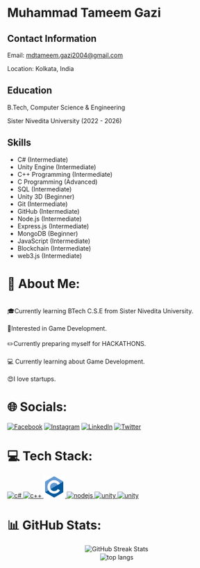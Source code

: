 <!DOCTYPE html>
<html lang="en">
<head>
    <meta charset="UTF-8">
    <meta name="viewport" content="width=device-width, initial-scale=1.0">
</head>
<body>
    <div class="container">
        <h1>Muhammad Tameem Gazi</h1>
        <div class="contact-info">
            <h2>Contact Information</h2>
            <p>Email: <a href="mailto:mdtameem.gazi2004@gmail.com">mdtameem.gazi2004@gmail.com</a></p>
            <p>Location: Kolkata, India</p>
        </div>
        <div class="education">
            <h2>Education</h2>
            <p>B.Tech, Computer Science & Engineering</p>
            <p>Sister Nivedita University (2022 - 2026)</p>
        </div>
        <div class="skills">
            <h2>Skills</h2>
            <ul>
                <li>C# (Intermediate)</li>
                <li>Unity Engine (Intermediate)</li>
                <li>C++ Programming (Intermediate)</li>
                <li>C Programming (Advanced)</li>
                <li>SQL (Intermediate)</li>
                <li>Unity 3D (Beginner)</li>
                <li>Git (Intermediate)</li>
                <li>GitHub (Intermediate)</li>
                <li>Node.js (Intermediate)</li>
                <li>Express.js (Intermediate)</li>
                <li>MongoDB (Beginner)</li>
                <li>JavaScript (Intermediate)</li>
                <li>Blockchain (Intermediate)</li>
                <li>web3.js (Intermediate)</li>
            </ul>
        </div>
    </div>
</body>
</html>

# 💫 About Me:
<br>🎓Currently learning BTech C.S.E from Sister Nivedita University.<br><br>👀Interested in Game Development.<br><br>✏️Currently preparing myself for HACKATHONS.<br><br>💻 Currently learning about Game Development.<br><br>😍I love startups.<br>


# 🌐 Socials:
[![Facebook](https://img.shields.io/badge/Facebook-%231877F2.svg?logo=Facebook&logoColor=white)](https://www.facebook.com/mdtameem.gazi.9?mibextid=ZbWKwL) [![Instagram](https://img.shields.io/badge/Instagram-%23E4405F.svg?logo=Instagram&logoColor=white)](http://www.instagram.com/mdtameemgazi) [![LinkedIn](https://img.shields.io/badge/LinkedIn-%230077B5.svg?logo=linkedin&logoColor=white)](https://www.linkedin.com/in/muhammad-tameem-gazi-26893a22a/?utm_source=share&utm_campaign=share_via&utm_content=profile&utm_medium=android_app) [![Twitter](https://img.shields.io/badge/Twitter-%231DA1F2.svg?logo=Twitter&logoColor=white)](https://twitter.com/tameem_gazi?t=nN73tKDfIGU-ZAy3KN9Dbw&s=09)

# 💻 Tech Stack:
<a href="https://dotnet.microsoft.com/en-us/languages/csharp">
   <img src="https://www.netgen.co.za/wp-content/uploads/2022/03/C-image-for-Netgen.png" alt="c#" width="50" height="50"/>
</a>
<a href="https://www.geeksforgeeks.org/c-plus-plus/">  
    <img src="https://global-uploads.webflow.com/6047a9e35e5dc54ac86ddd90/63065002ce321b529d375e07_2e261bcd.png" alt="c++" width="50" height="50"/> 
</a>
<a href="https://www.geeksforgeeks.org/c-programming-language/">
    <img src="https://raw.githubusercontent.com/devicons/devicon/master/icons/c/c-original.svg" alt="c" width="50" height="50"/> 
</a>
<a href="https://nodejs.org/en">
    <img src="https://cdn.icon-icons.com/icons2/2415/PNG/512/nodejs_original_logo_icon_146411.png" alt="nodejs" width="50" height="50"/> 
</a>
<a href="https://unity.com/">
    <img src="https://companieslogo.com/img/orig/U-ea48bc1d.png?t=1634728034" alt="unity" width="50" height="50"/> 
</a>
<a href="https://www.microsoft.com/en-IN/sql-server/sql-server-downloads">
    <img src="https://logodix.com/logo/696508.png" alt="unity" width="50" height="50"/> 
</a>

# 📊 GitHub Stats:
<div align=center>
<img src="https://github-readme-streak-stats.herokuapp.com/?user=Tameem2004&theme=black-ice" alt="GitHub Streak Stats">
 <br>
    <img width=325 align="center" src="https://github-readme-stats.vercel.app/api/top-langs/?username=Tameem2004&hide=HTML&langs_count=8&layout=compact&theme=react&border_radius=10&size_weight=0.5&count_weight=0.5&exclude_repo=github-readme-stats" alt="top langs" />
</div>
<br/>
